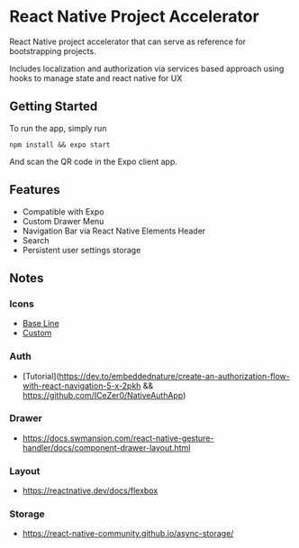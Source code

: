 # React Native Project Accelerator

React Native project accelerator that can serve as reference for bootstrapping projects.

Includes localization and authorization via services based approach using hooks to
manage state and react native for UX

## Getting Started

To run the app, simply run

`npm install && expo start`

And scan the QR code in the Expo client app.

## Features

- Compatible with Expo
- Custom Drawer Menu
- Navigation Bar via React Native Elements Header
- Search
- Persistent user settings storage

## Notes

### Icons

- [Base Line](https://material.io/resources/icons/?icon=explore&style=baseline)
- [Custom](https://github.com/oblador/react-native-vector-icons#custom-fonts)

### Auth

- [Tutorial](https://dev.to/embeddednature/create-an-authorization-flow-with-react-navigation-5-x-2pkh && https://github.com/ICeZer0/NativeAuthApp)

### Drawer

- https://docs.swmansion.com/react-native-gesture-handler/docs/component-drawer-layout.html

### Layout

- https://reactnative.dev/docs/flexbox

### Storage

- https://react-native-community.github.io/async-storage/
